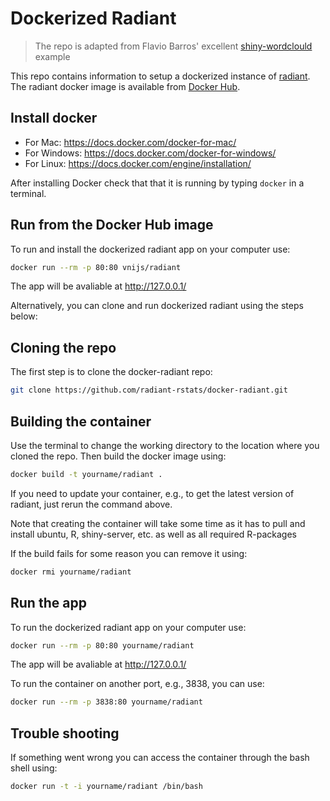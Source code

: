 Dockerized Radiant
=======================

> The repo is adapted from Flavio Barros' excellent [shiny-wordclould](https://github.com/flaviobarros/shiny-wordcloud) example

This repo contains information to setup a dockerized instance of [radiant](https://radiant-rstats/radiant). The radiant docker image is available from [Docker Hub](https://hub.docker.com/r/vnijs/radiant/).

## Install docker

* For Mac: https://docs.docker.com/docker-for-mac/
* For Windows: https://docs.docker.com/docker-for-windows/
* For Linux: https://docs.docker.com/engine/installation/

After installing Docker check that that it is running by typing `docker` in a terminal.

## Run from the Docker Hub image

To run and install the dockerized radiant app on your computer use:

```sh
docker run --rm -p 80:80 vnijs/radiant
```

The app will be avaliable at <a href="http://127.0.0.1/" target="_blank">http://127.0.0.1/</a>

Alternatively, you can clone and run dockerized radiant using the steps below:

## Cloning the repo

The first step is to clone the docker-radiant repo:

```sh
git clone https://github.com/radiant-rstats/docker-radiant.git
```

## Building the container

Use the terminal to change the working directory to the location where you cloned the repo. Then build the docker image using:

```sh
docker build -t yourname/radiant .
```

<!-- sudo docker login to login to docker hub and then ... -->
<!-- docker push <hub-user>/<repo-name> to push to docker hub -->

If you need to update your container, e.g., to get the latest version of radiant, just rerun the command above. 

Note that creating the container will take some time as it has to pull and install ubuntu, R, shiny-server, etc. as well as all required R-packages

If the build fails for some reason you can remove it using:

```sh
docker rmi yourname/radiant
```

## Run the app

To run the dockerized radiant app on your computer use:

```sh
docker run --rm -p 80:80 yourname/radiant
```

The app will be avaliable at <a href="http://127.0.0.1/" target="_blank">http://127.0.0.1/</a>

To run the container on another port, e.g., 3838, you can use:

```sh
docker run --rm -p 3838:80 yourname/radiant
```

## Trouble shooting

If something went wrong you can access the container through the bash shell using:

```sh
docker run -t -i yourname/radiant /bin/bash
```
